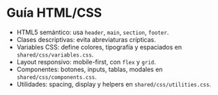# Guía HTML/CSS

- HTML5 semántico: usa `header`, `main`, `section`, `footer`.
- Clases descriptivas: evita abreviaturas crípticas.
- Variables CSS: define colores, tipografía y espaciados en `shared/css/variables.css`.
- Layout responsivo: mobile-first, con `flex` y `grid`.
- Componentes: botones, inputs, tablas, modales en `shared/css/components.css`.
- Utilidades: spacing, display y helpers en `shared/css/utilities.css`.